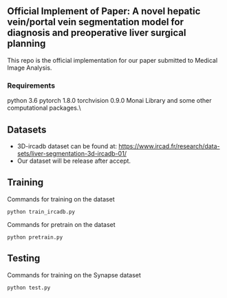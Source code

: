 ## Official Implement of Paper: A novel hepatic vein/portal vein segmentation model for diagnosis and preoperative liver surgical planning
This repo is the official implementation for our paper submitted to Medical Image Analysis.
### Requirements
python 3.6
pytorch 1.8.0
torchvision 0.9.0
Monai Library and some other computational packages.\

## Datasets

* 3D-ircadb dataset can be found at: https://www.ircad.fr/research/data-sets/liver-segmentation-3d-ircadb-01/
* Our dataset will be release after accept.

## Training

Commands for training on the dataset
```
python train_ircadb.py 
```
Commands for pretrain on the dataset
```
python pretrain.py
```
## Testing

Commands for training on the Synapse dataset
``` 
python test.py
